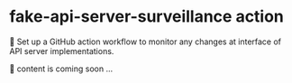 # fake-api-server-surveillance action

🤖 Set up a GitHub action workflow to monitor any changes at interface of API server implementations.

🚧 content is coming soon ...
